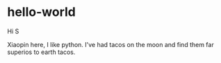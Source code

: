 # hello-world

Hi S

Xiaopin here, I like python.
I've had tacos on the moon and find them far superios to earth tacos.
